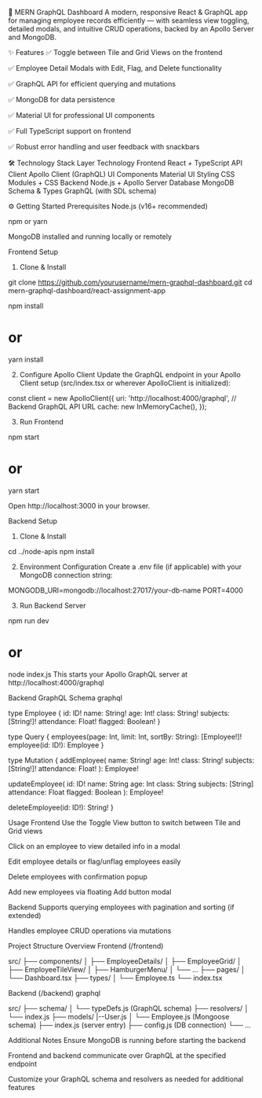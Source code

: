 🚀 MERN GraphQL Dashboard
A modern, responsive React & GraphQL app for managing employee records efficiently — with seamless view toggling, detailed modals, and intuitive CRUD operations, backed by an Apollo Server and MongoDB.

✨ Features
✅ Toggle between Tile and Grid Views on the frontend

✅ Employee Detail Modals with Edit, Flag, and Delete functionality

✅ GraphQL API for efficient querying and mutations

✅ MongoDB for data persistence

✅ Material UI for professional UI components

✅ Full TypeScript support on frontend

✅ Robust error handling and user feedback with snackbars

🛠 Technology Stack
Layer Technology
Frontend React + TypeScript
API Client Apollo Client (GraphQL)
UI Components Material UI
Styling CSS Modules + CSS
Backend Node.js + Apollo Server
Database MongoDB
Schema & Types GraphQL (with SDL schema)

⚙️ Getting Started
Prerequisites
Node.js (v16+ recommended)

npm or yarn

MongoDB installed and running locally or remotely

Frontend Setup

1. Clone & Install

git clone https://github.com/yourusername/mern-graphql-dashboard.git
cd mern-graphql-dashboard/react-assignment-app

npm install

# or

yarn install

2. Configure Apollo Client
   Update the GraphQL endpoint in your Apollo Client setup (src/index.tsx or wherever ApolloClient is initialized):

const client = new ApolloClient({
uri: 'http://localhost:4000/graphql', // Backend GraphQL API URL
cache: new InMemoryCache(),
});

3. Run Frontend

npm start

# or

yarn start

Open http://localhost:3000 in your browser.

Backend Setup

1. Clone & Install

cd ../node-apis
npm install

2. Environment Configuration
   Create a .env file (if applicable) with your MongoDB connection string:

MONGODB_URI=mongodb://localhost:27017/your-db-name
PORT=4000

3. Run Backend Server

npm run dev

# or

node index.js
This starts your Apollo GraphQL server at http://localhost:4000/graphql

Backend GraphQL Schema
graphql

type Employee {
id: ID!
name: String!
age: Int!
class: String!
subjects: [String!]!
attendance: Float!
flagged: Boolean!
}

type Query {
employees(page: Int, limit: Int, sortBy: String): [Employee!]!
employee(id: ID!): Employee
}

type Mutation {
addEmployee(
name: String!
age: Int!
class: String!
subjects: [String!]!
attendance: Float!
): Employee!

updateEmployee(
id: ID!
name: String
age: Int
class: String
subjects: [String]
attendance: Float
flagged: Boolean
): Employee!

deleteEmployee(id: ID!): String!
}

Usage
Frontend
Use the Toggle View button to switch between Tile and Grid views

Click on an employee to view detailed info in a modal

Edit employee details or flag/unflag employees easily

Delete employees with confirmation popup

Add new employees via floating Add button modal

Backend
Supports querying employees with pagination and sorting (if extended)

Handles employee CRUD operations via mutations

Project Structure Overview
Frontend (/frontend)

src/
├── components/
│ ├── EmployeeDetails/
│ ├── EmployeeGrid/
│ ├── EmployeeTileView/
│ ├── HamburgerMenu/
│ └── ...
├── pages/
│ └── Dashboard.tsx
├── types/
│ └── Employee.ts
└── index.tsx

Backend (/backend)
graphql

src/
├── schema/
│ └── typeDefs.js (GraphQL schema)
├── resolvers/
│ └── index.js
├── models/
|--User.js
│ └── Employee.js (Mongoose schema)
├── index.js (server entry)
├── config.js (DB connection)
└── ...

Additional Notes
Ensure MongoDB is running before starting the backend

Frontend and backend communicate over GraphQL at the specified endpoint

Customize your GraphQL schema and resolvers as needed for additional features
